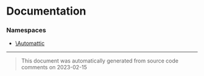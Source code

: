 # Documentation

### Namespaces

* [\Automattic](./namespaces/automattic.md)


--------
> This document was automatically generated from source code comments on 2023-02-15
